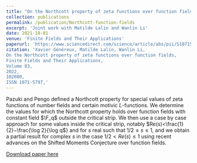 ```yaml
---
title: "On the Northcott property of zeta functions over function fields"
collection: publications
permalink: /publication/Northcott-function-fields
excerpt: 'Joint work with Matilde Lalin and Wanlin Li'
date: 2021-10-01
venue: 'Finite Fields and Their Applications'
paperurl: 'https://www.sciencedirect.com/science/article/abs/pii/S1071579722000892'
citation: 'Xavier Généreux, Matilde Lalín, Wanlin Li,
On the Northcott property of zeta functions over function fields,
Finite Fields and Their Applications,
Volume 83,
2022,
102080,
ISSN 1071-5797,'
---
```

Pazuki and Pengo defined a Northcott property for special values of zeta functions of number fields and certain motivic $L$-functions. We determine the values for which the Northcott property holds over function fields with constant field $\F_q$ outside the critical strip. We then use a case by case approach for some values inside the critical strip, notably $Re(s)<\frac{1}{2}−\frac{\log 2}{\log q$} and for $s$ real such that $1/2≤s≤1$, and we obtain a partial result for complex $s$ in the case $1/2<Re(s)≤1$ using recent advances on the Shifted Moments Conjecture over function fields.

[Download paper here](https://www.sciencedirect.com/science/article/abs/pii/S1071579722000892)
